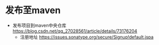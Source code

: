 # 发布至maven

- 发布项目到maven中央仓库 https://blog.csdn.net/qq_27028561/article/details/73176204
    - 注册地址 https://issues.sonatype.org/secure/Signup!default.jspa